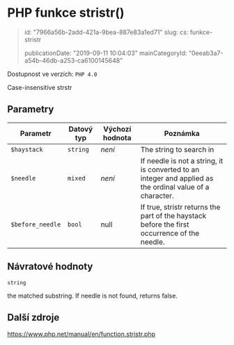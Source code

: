 PHP funkce stristr()
====================

> id: "7966a56b-2add-421a-9bea-887e83a1ed71"
> slug:
> 	cs: funkce-stristr
>
> publicationDate: "2019-09-11 10:04:03"
> mainCategoryId: "0eeab3a7-a54b-46db-a253-ca6100145648"

Dostupnost ve verzích: `PHP 4.0`

Case-insensitive <function>strstr</function>


Parametry
--------------

| Parametr | Datový typ | Výchozí hodnota | Poznámka |
|-----|-----|-----|-----|
| `$haystack` | `string` | *není* | The string to search in |
| `$needle` | `mixed` | *není* | If needle is not a string, it is converted to an integer and applied as the ordinal value of a character. |
| `$before_needle` | `bool` | null | If true, stristr returns the part of the haystack before the first occurrence of the needle. |


Návratové hodnoty
----------------

`string`

the matched substring. If needle is not
found, returns false.

Další zdroje
------------

https://www.php.net/manual/en/function.stristr.php
